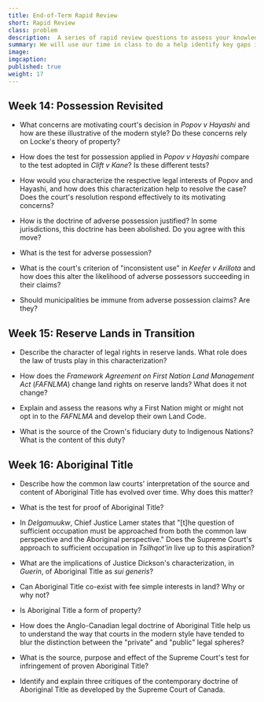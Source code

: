 ```yaml
---
title: End-of-Term Rapid Review
short: Rapid Review
class: problem
description:  A series of rapid review questions to assess your knowledge and understanding at the end of Winter term.
summary: We will use our time in class to do a help identify key gaps in your knowledge and understanding in the course this term, with an emphasis on the weeks since our last review. To that end, I have provided a list of "rapid review" questions for you to read and consider. I don’t suggest that you address them all in full detail. Instead, read each and consider your answer for no more than a minute or two. You can come back to these questions in more detail as part of your exam preparation--their purpose at this point is only to provide a check on what you've learned so far and to help you to discover where you can most effectively focus your studying.
image: 
imgcaption: 
published: true
weight: 17
---
```


## Week 14: Possession Revisited

- What concerns are motivating court's decision in *Popov v Hayashi* and how are these illustrative of the modern style? Do these concerns rely on Locke's theory of property?

- How does the test for possession applied in *Popov v Hayashi* compare to the test adopted in *Clift v Kane*? Is these different tests?

- How would you characterize the respective legal interests of Popov and Hayashi, and how does this characterization help to resolve the case? Does the court's resolution respond effectively to its motivating concerns? 

- How is the doctrine of adverse possession justified? In some jurisdictions, this doctrine has been abolished. Do you agree with this move? 

- What is the test for adverse possession? 

- What is the court's criterion of "inconsistent use" in *Keefer v Arillota* and how does this alter the likelihood of adverse possessors succeeding in their claims? 

- Should municipalities be immune from adverse possession claims? Are they?

## Week 15: Reserve Lands in Transition

- Describe the character of legal rights in reserve lands. What role does the law of trusts play in this characterization?

- How does the *Framework Agreement on First Nation Land Management Act* (*FAFNLMA*) change land rights on reserve lands? What does it not change?

- Explain and assess the reasons why a First Nation might or might not opt in to the *FAFNLMA* and develop their own Land Code.

- What is the source of the Crown's fiduciary duty to Indigenous Nations? What is the content of this duty? 

## Week 16: Aboriginal Title

- Describe how the common law courts' interpretation of the source and content of Aboriginal Title has evolved over time. Why does this matter?

- What is the test for proof of Aboriginal Title? 

- In *Delgamuukw*, Chief Justice Lamer states that "[t]he question of sufficient occupation must be approached from both the common law perspective and the Aboriginal perspective." Does the Supreme Court's approach to sufficient occupation in *Tsilhqot'in* live up to this aspiration? 

- What are the implications of Justice Dickson's characterization, in *Guerin*, of Aboriginal Title as *sui generis*? 

- Can Aboriginal Title co-exist with fee simple interests in land? Why or why not? 

- Is Aboriginal Title a form of property? 

- How does the Anglo-Canadian legal doctrine of Aboriginal Title help us to understand the way that courts in the modern style have tended to blur the distinction between the "private" and "public" legal spheres? 

- What is the source, purpose and effect of the Supreme Court's test for infringement of proven Aboriginal Title? 

- Identify and explain three critiques of the contemporary doctrine of Aboriginal Title as developed by the Supreme Court of Canada. 
